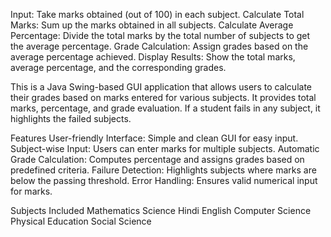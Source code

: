 Input: Take marks obtained (out of 100) in each subject.
 Calculate Total Marks: Sum up the marks obtained in all subjects.
 Calculate Average Percentage: Divide the total marks by the total number of subjects to get the
 average percentage.
 Grade Calculation: Assign grades based on the average percentage achieved.
 Display Results: Show the total marks, average percentage, and the corresponding grades.


 This is a Java Swing-based GUI application that allows users to calculate their grades based on marks entered for various subjects.
 It provides total marks, percentage, and grade evaluation. If a student fails in any subject, it highlights the failed subjects.


  Features
User-friendly Interface: Simple and clean GUI for easy input.
Subject-wise Input: Users can enter marks for multiple subjects.
Automatic Grade Calculation: Computes percentage and assigns grades based on predefined criteria.
Failure Detection: Highlights subjects where marks are below the passing threshold.
Error Handling: Ensures valid numerical input for marks.

 Subjects Included
Mathematics
Science
Hindi
English
Computer Science
Physical Education
Social Science




